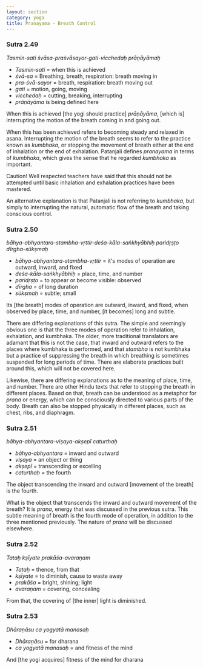 ```yaml
---
layout: section
category: yoga
title: Pranayama - Breath Control
---
```


### Sutra 2.49
*Tasmin-sati śvāsa-praśvāsayor-gati-vicchedaḥ prāṇāyāmaḥ*
- *Tasmin-sati* = when this is achieved
- *śvā-sa* = Breathing, breath, respiration: breath moving in
- *pra-śvā-sayor* = breath, respiration: breath moving out
- *gati* = motion, going, moving
- *vicchedaḥ* = cutting, breaking, interrupting
- *prāṇāyāma* is being defined here

When this is achieved [the yogi should practice] *prāṇāyāma*, [which is] interrupting the motion of the breath coming in and going out.

When this has been achieved refers to becoming steady and relaxed in asana. Interrupting the motion of the breath seems to refer to the practice known as *kumbhaka*, or stopping the movement of breath either at the end of inhalation or the end of exhalation. Patanjali defines *pranayama* in terms of *kumbhaka*, which gives the sense that he regarded *kumbhaka* as important. 

Caution! Well respected teachers have said that this should not be attempted until basic inhalation and exhalation practices have been mastered.  

An alternative explanation is that Patanjali is not referring to *kumbhaka*, but simply to interrupting the natural, automatic flow of the breath and taking conscious control.

### Sutra 2.50
*bāhya-abhyantara-stambha-vṛttir-deśa-kāla-saṅkhyābhiḥ paridṛṣṭo dīrgha-sūkṣmaḥ*
- *bāhya-abhyantara-stambha-vṛttir* = it's modes of operation are outward, inward, and fixed
- *deśa-kāla-saṅkhyābhiḥ* = place, time, and number
- *paridṛṣṭo* = to appear or become visible: observed
- *dīrgha* = of long duration
- *sūkṣmaḥ* = subtle; small

Its [the breath] modes of operation are outward, inward, and fixed, when observed by place, time, and number, [it becomes] long and subtle. 

There are differing explanations of this sutra. The simple and seemingly obvious one is that the three modes of operation refer to inhalation, exhalation, and kumbhaka. The older, more traditional translators are adamant that this is not the case, that inward and outward refers to the places where kumbhaka is performed, and that *stambha* is not kumbhaka but a practice of suppressing the breath in which breathing is sometimes suspended for long periods of time. There are elaborate practices built around this, which will not be covered here.

Likewise, there are differing explanations as to the meaning of place, time, and number. There are other Hindu texts that refer to stopping the breath in different places. Based on that, breath can be understood as a metaphor for *prana* or energy, which can be consciously directed to various parts of the body. Breath can also be stopped physically in different places, such as chest, ribs, and diaphragm.

### Sutra 2.51
*bāhya-abhyantara-viṣaya-akṣepī caturthaḥ*
- *bāhya-abhyantara* = inward and outward
- *viṣaya* = an object or thing
- *akṣepī* = transcending or excelling
- *caturthaḥ* = the fourth

The object transcending the inward and outward [movement of the breath] is the fourth.

What is the object that transcends the inward and outward movement of the breath? It is *prana*, energy that was discussed in the previous sutra. This subtle meaning of breath is the fourth mode of operation, in addition to the three mentioned previously. The nature of *prana* will be discussed elsewhere.

### Sutra 2.52
*Tataḥ kṣīyate prakāśa-avaraṇam*
- *Tataḥ* = thence, from that
- *kṣīyate* = to diminish, cause to waste away
- *prakāśa* = bright, shining; light
- *avaraṇam* = covering, concealing

From that, the covering of [the inner] light is diminished.

### Sutra 2.53
*Dhāraṇāsu ca yogyatā manasaḥ*
- *Dhāraṇāsu* = for dharana
- *ca yogyatā manasaḥ* = and fitness of the mind

And [the yogi acquires] fitness of the mind for dharana
